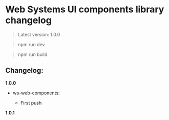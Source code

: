 # Web Systems UI components library changelog

> Latest version: 1.0.0

> npm run dev

> npm run build

## Changelog:

**1.0.0**

- ws-web-components:

  - First push

**1.0.1**
